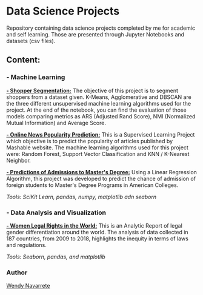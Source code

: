 # Data Science Projects

Repository containing data science projects completed by me for academic and self learning. Those are presented
through Jupyter Notebooks and datasets (csv files).


## Content:

### - Machine Learning

  **[- Shopper Segmentation:](https://github.com/mwpnava/Data-Science-Projects/tree/master/ShopperSegments_prediction)** The objective of this project is to segment shoppers from a dataset given. K-Means, Agglomerative and DBSCAN are the three different unsupervised machine learning algorithms used for the project. At the end of the notebook, you can find the evaluation of those models comparing metrics as ARS (Adjusted Rand Score), NMI (Normalized Mutual Information) and Average Score.

  **[- Online News Popularity Prediction:](https://github.com/mwpnava/Data-Science-Projects/tree/master/Popularity_prediction)** This is a Supervised Learning Project which objective is to predict the popularity of articles published by Mashable website. The machine learning algorithms used for this project were: Random Forest, Support Vector Classification and KNN / K-Nearest Neighbor.

  **[- Predictions of Admissions to Master's Degree:](https://github.com/mwpnava/thinkful/blob/master/Linear_regression.ipynb)** Using a Linear Regression Algorithm, this project was developed to predict the chance of admission of foreign students to Master's Degree Programs in American Colleges.

*Tools: SciKit Learn, pandas, numpy, matplotlib adn seaborn*


### - Data Analysis and Visualization

  **[- Women Legal Rights in the World:](https://github.com/mwpnava/thinkful/blob/master/Capstone_1:Analytic_Report_and_Research_Proposal.ipynb)** This is an Analytic Report of legal gender differentiation around the world. The analysis of data collected in 187 countries, from 2009 to 2018, highlights the inequity in terms of laws and regulations.

*Tools: Seaborn, pandas, and matplotlib*



### Author

[Wendy Navarrete](http://wendynavarrete.com)

